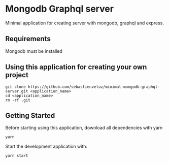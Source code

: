 # Mongodb Graphql server

Minimal application for creating server with mongodb, graphql and express.

## Requirements

Mongodb must be installed

## Using this application for creating your own project

```
git clone https://github.com/sebastienveluz/minimal-mongodb-graphql-server.git <application_name>
cd <application_name>
rm -rf .git
```

## Getting Started

Before starting using this application, download all dependencies with yarn

```
yarn
```

Start the development application with: 

```
yarn start
```

